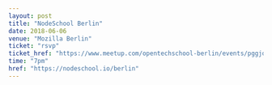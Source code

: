 ```yaml
---
layout: post
title: "NodeSchool Berlin"
date: 2018-06-06
venue: "Mozilla Berlin"
ticket: "rsvp"
ticket_href: "https://www.meetup.com/opentechschool-berlin/events/pggjqpyxjbjb/"
time: "7pm"
href: "https://nodeschool.io/berlin"
---
```

